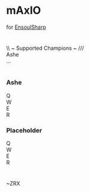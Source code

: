 # mAxIO 
for [EnsoulSharp](https://ensoulsharp.com/)
#
\\\ ~ Supported Champions ~ ///</br>
Ashe</br>
...</br>
#
### Ashe
Q</br>
W</br>
E</br>
R</br>
### Placeholder
Q</br>
W</br>
E</br>
R</br>
#
~ZRX
#
